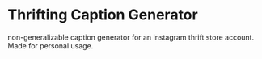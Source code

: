 # Thrifting Caption Generator 
non-generalizable caption generator for an instagram thrift store account. Made for personal usage.
